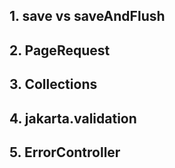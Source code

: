 ## 1. save vs saveAndFlush
## 2. PageRequest
## 3. Collections
## 4. jakarta.validation
## 5. ErrorController
